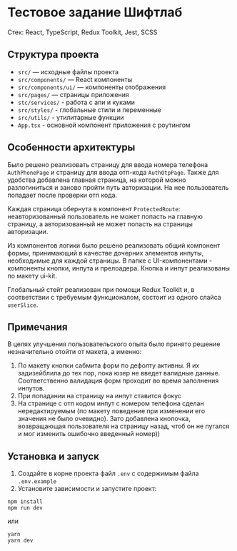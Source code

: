 # Тестовое задание Шифтлаб

Стек: React, TypeScript, Redux Toolkit, Jest, SCSS

## Структура проекта

- `src/` — исходные файлы проекта
- `src/components/` — React компоненты
- `src/components/ui/` — компоненты отображения
- `src/pages/` — страницы приложения
- `stc/services/` - работа с апи и куками
- `src/styles/` - глобальные стили и переменные
- `src/utils/` - утилитарные функции
- `App.tsx` - основной компонент приложения с роутингом

## Особенности архитектуры

Было решено реализовать страницу для ввода номера телефона `AuthPhonePage` и страницу для ввода отп-кода `AuthOtpPage`. Также для удобства добавлена главная страница, на которой можно разлогиниться и заново пройти путь авторизации. На нее пользователь попадает после проверки отп кода.

Каждая страница обернута в компонент `ProtectedRoute`: неавторизованный пользователь не может попасть на главную страницу, а авторизованный не может попасть на страницы авторизации.

Из компонентов логики было решено реализовать общий компонент формы, принимающий в качестве дочерних элементов инпуты, необходимые для каждой страницы. В папке с UI-компонентами - компоненты кнопки, инпута и прелоадера. Кнопка и инпут реализованы по макету ui-kit.

Глобальный стейт реализован при помощи Redux Toolkit и, в соответствии с требуемым функционалом, состоит из одного слайса `userSlice`.

## Примечания

В целях улучшения пользовательского опыта было принято решение незначительно отойти от макета, а именно:

1. По макету кнопки сабмита форм по дефолту активны. Я их задизейблила до тех пор, пока юзер не введет валидные данные. Соответственно валидация форм проходит во время заполнения инпутов.
2. При попадании на страницу на инпут ставится фокус
3. На странице с отп кодом инпут с номером телефона сделан нередактируемым (по макету поведение при изменении его значения не было очевидно). Зато добавлена кнопочка, возвращающая пользователя на страницу назад, чтоб он не пугался и мог изменить ошибочно введенный номер))

## Установка и запуск

1. Создайте в корне проекта файл `.env` с содержимым файла `.env.example`
2. Установите зависимости и запустите проект:

```
npm install
npm run dev
```

или

```
yarn
yarn dev
```
